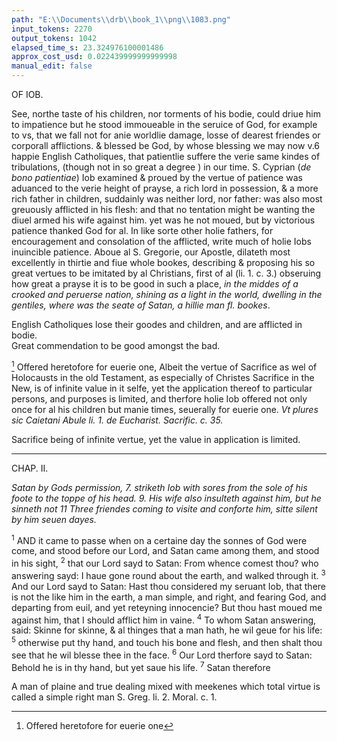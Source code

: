 ```yaml
---
path: "E:\\Documents\\drb\\book_1\\png\\1083.png"
input_tokens: 2270
output_tokens: 1042
elapsed_time_s: 23.324976100001486
approx_cost_usd: 0.022439999999999998
manual_edit: false
---
```

OF IOB.

See, northe taste of his children, nor torments of his bodie, could driue him to impatience but he stood immoueable in the seruice of God, for example to vs, that we fall not for anie worldlie damage, losse of dearest friendes or corporall afflictions. & blessed be God, by whose blessing we may now v.6 happie English Catholiques, that patientlie suffere the verie same kindes of tribulations, (though not in so great a degree ) in our time. S. Cyprian (*de bono patientiae*) Iob examined & proued by the vertue of patience was aduanced to the verie height of prayse, a rich lord in possession, & a more rich father in children, suddainly was neither lord, nor father: was also most greuously afflicted in his flesh: and that no tentation might be wanting the diuel armed his wife against him. yet was he not moued, but by victorious patience thanked God for al. In like sorte other holie fathers, for encouragement and consolation of the afflicted, write much of holie Iobs inuincible patience. Aboue al S. Gregorie, our Apostle, dilateth most excellently in thirtie and fiue whole bookes, describing & proposing his so great vertues to be imitated by al Christians, first of al (li. 1. c. 3.) obseruing how great a prayse it is to be good in such a place, *in the middes of a crooked and peruerse nation, shining as a light in the world, dwelling in the gentiles, where was the seate of Satan, a hillie man fl. bookes*.

<aside>English Catholiques lose their goodes and children, and are afflicted in bodie.</aside>

<aside>Great commendation to be good amongst the bad.</aside>

[^1] Offered heretofore for euerie one, Albeit the vertue of Sacrifice as wel of Holocausts in the old Testament, as especially of Christes Sacrifice in the New, is of infinite value in it selfe, yet the application thereof to particular persons, and purposes is limited, and therfore holie Iob offered not only once for al his children but manie times, seuerally for euerie one. *Vt plures sic Caietani Abule li. 1. de Eucharist. Sacrific. c. 35.*

<aside>Sacrifice being of infinite vertue, yet the value in application is limited.</aside>

<hr>

CHAP. II.

*Satan by Gods permission, 7. striketh Iob with sores from the sole of his foote to the toppe of his head. 9. His wife also insulteth against him, but he sinneth not 11 Three friendes coming to visite and conforte him, sitte silent by him seuen dayes.*

<sup>1</sup> AND it came to passe when on a certaine day the sonnes of God were come, and stood before our Lord, and Satan came among them, and stood in his sight, <sup>2</sup> that our Lord sayd to Satan: From whence comest thou? who answering sayd: I haue gone round about the earth, and walked through it. <sup>3</sup> And our Lord sayd to Satan: Hast thou considered my seruant Iob, that there is not the like him in the earth, a man simple, and right, and fearing God, and departing from euil, and yet reteyning innocencie? But thou hast moued me against him, that I should afflict him in vaine. <sup>4</sup> To whom Satan answering, said: Skinne for skinne, & al thinges that a man hath, he wil geue for his life: <sup>5</sup> otherwise put thy hand, and touch his bone and flesh, and then shalt thou see that he wil blesse thee in the face. <sup>6</sup> Our Lord therfore sayd to Satan: Behold he is in thy hand, but yet saue his life. <sup>7</sup> Satan therefore

<aside>A man of plaine and true dealing mixed with meekenes which total virtue is called a simple right man S. Greg. li. 2. Moral. c. 1.</aside>

[^1]: Offered heretofore for euerie one
